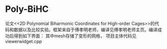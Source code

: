 # Poly-BiHC
论文<<2D Polynomial Biharmonic Coordinates for High-order Cages>>的代码和数据以及比较实验。框架来自于傅孝明老师，编译见傅孝明老师主页。编译成功后得到如下界面：
其中mesh存储了变形的网格，
项目主体代码见viewerwidget.cpp
